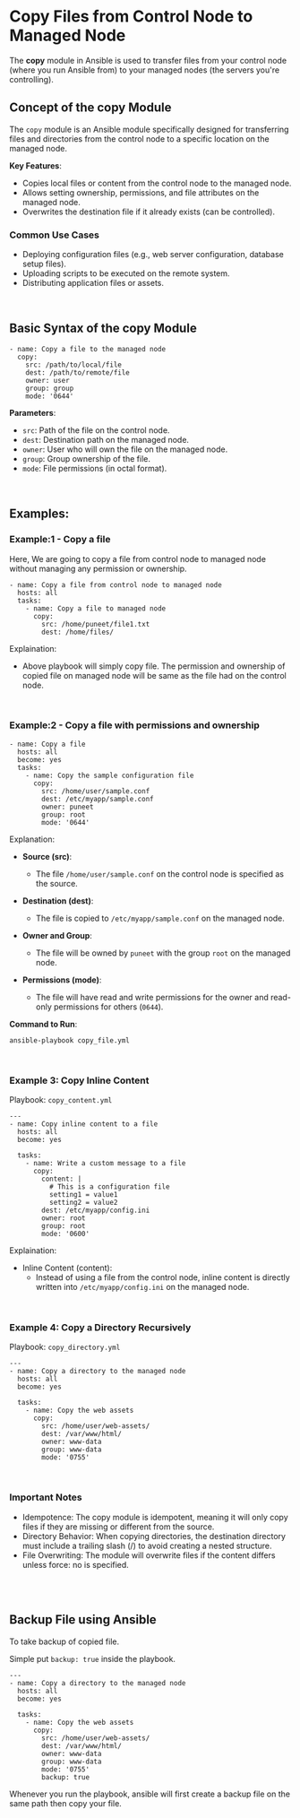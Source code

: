# Copy Files from Control Node to Managed Node

The **copy** module in Ansible is used to transfer files from your control node (where you run Ansible from) to your managed nodes (the servers you're controlling).

## Concept of the copy Module

The ```copy``` module is an Ansible module specifically designed for transferring files and directories from the control node to a specific location on the managed node.

**Key Features**:
- Copies local files or content from the control node to the managed node.
- Allows setting ownership, permissions, and file attributes on the managed node.
- Overwrites the destination file if it already exists (can be controlled).

### Common Use Cases

- Deploying configuration files (e.g., web server configuration, database setup files).
- Uploading scripts to be executed on the remote system.
- Distributing application files or assets.

<br>

## Basic Syntax of the copy Module

```
- name: Copy a file to the managed node
  copy:
    src: /path/to/local/file
    dest: /path/to/remote/file
    owner: user
    group: group
    mode: '0644'
```

**Parameters**:
- ```src```: Path of the file on the control node.
- ```dest```: Destination path on the managed node.
- ```owner```: User who will own the file on the managed node.
- ```group```: Group ownership of the file.
- ```mode```: File permissions (in octal format).

<br>

## Examples:

### Example:1 - Copy a file

Here, We are going to copy a file from control node to managed node without managing any permission or ownership.

```
- name: Copy a file from control node to managed node
  hosts: all
  tasks:
    - name: Copy a file to managed node
      copy:
        src: /home/puneet/file1.txt
        dest: /home/files/
```

Explaination: 
- Above playbook will simply copy file. The permission and ownership of copied file on managed node will be same as the file had on the control node.

<br>

### Example:2 - Copy a file with permissions and ownership

```
- name: Copy a file
  hosts: all
  become: yes
  tasks:
    - name: Copy the sample configuration file
      copy:
        src: /home/user/sample.conf
        dest: /etc/myapp/sample.conf
        owner: puneet
        group: root
        mode: '0644'
```

Explanation:
- **Source (src)**:
  - The file ```/home/user/sample.conf``` on the control node is specified as the source.

- **Destination (dest)**:
  - The file is copied to ```/etc/myapp/sample.conf``` on the managed node.

- **Owner and Group**:
  - The file will be owned by ```puneet``` with the group ```root``` on the managed node.

- **Permissions (mode)**:
  - The file will have read and write permissions for the owner and read-only permissions for others (```0644```).

**Command to Run**:

```
ansible-playbook copy_file.yml
```

<br>

### Example 3: Copy Inline Content

Playbook: ```copy_content.yml```

```
---
- name: Copy inline content to a file
  hosts: all
  become: yes

  tasks:
    - name: Write a custom message to a file
      copy:
        content: |
          # This is a configuration file
          setting1 = value1
          setting2 = value2
        dest: /etc/myapp/config.ini
        owner: root
        group: root
        mode: '0600'
```

Explaination:
- Inline Content (content):
  - Instead of using a file from the control node, inline content is directly written into ```/etc/myapp/config.ini``` on the managed node.

<br>

### Example 4: Copy a Directory Recursively

Playbook: ```copy_directory.yml```

```
---
- name: Copy a directory to the managed node
  hosts: all
  become: yes

  tasks:
    - name: Copy the web assets
      copy:
        src: /home/user/web-assets/
        dest: /var/www/html/
        owner: www-data
        group: www-data
        mode: '0755'
```

<br>

### Important Notes

- Idempotence: The copy module is idempotent, meaning it will only copy files if they are missing or different from the source.
- Directory Behavior: When copying directories, the destination directory must include a trailing slash (/) to avoid creating a nested structure.
- File Overwriting: The module will overwrite files if the content differs unless force: no is specified.

<br>
<br>

## Backup File using Ansible

To take backup of copied file.

Simple put ```backup: true``` inside the playbook.

```
---
- name: Copy a directory to the managed node
  hosts: all
  become: yes

  tasks:
    - name: Copy the web assets
      copy:
        src: /home/user/web-assets/
        dest: /var/www/html/
        owner: www-data
        group: www-data
        mode: '0755'
        backup: true
```

Whenever you run the playbook, ansible will first create a backup file on the same path then copy your file.
